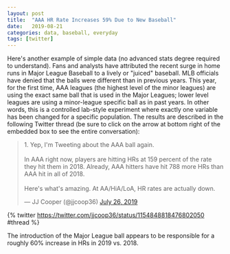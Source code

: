 ```yaml
---
layout: post
title:  "AAA HR Rate Increases 59% Due to New Baseball"
date:   2019-08-21
categories: data, baseball, everyday
tags: [twitter]
---
```

Here's another example of simple data (no advanced stats degree required to understand). Fans and analysts have attributed the recent surge in home runs in Major League Baseball to a lively or "juiced" baseball. MLB officials have denied that the balls were different than in previous years. This year, for the first time, AAA leagues (the highest level of the minor leagues) are using the exact same ball that is used in the Major Leagues; lower level leagues are using a minor-league specific ball as in past years. In other words, this is a controlled lab-style experiment where exactly one variable has been changed for a specific population.  The results are described in the following Twitter thread (be sure to click on the arrow at bottom right of the embedded box to see the entire conversation):

<blockquote class="twitter-tweet"><p lang="en" dir="ltr">1. Yep, I&#39;m Tweeting about the AAA ball again.<br><br>In AAA right now, players are hitting HRs at 159 percent of the rate they hit them in 2018. Already, AAA hitters have hit 788 more HRs than AAA hit in all of 2018.<br><br>Here&#39;s what&#39;s amazing. At AA/HiA/LoA, HR rates are actually down.</p>&mdash; JJ Cooper (@jjcoop36) <a href="https://twitter.com/jjcoop36/status/1154848818476802050?ref_src=twsrc%5Etfw">July 26, 2019</a></blockquote> <script async src="https://platform.twitter.com/widgets.js" charset="utf-8"></script>

{% twitter https://twitter.com/jjcoop36/status/1154848818476802050 #thread %}

The introduction of the Major League ball appears to be responsible for a roughly 60% increase in HRs in 2019 vs. 2018.

